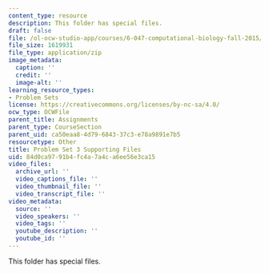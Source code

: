```yaml
---
content_type: resource
description: This folder has special files.
draft: false
file: /ol-ocw-studio-app/courses/6-047-computational-biology-fall-2015/84d0ca9791b4fc4a7a4ca6ee56e3ca15_ps3docs.zip
file_size: 1619931
file_type: application/zip
image_metadata:
  caption: ''
  credit: ''
  image-alt: ''
learning_resource_types:
- Problem Sets
license: https://creativecommons.org/licenses/by-nc-sa/4.0/
ocw_type: OCWFile
parent_title: Assignments
parent_type: CourseSection
parent_uid: ca50eaa8-4d79-6843-37c3-e78a9891e7b5
resourcetype: Other
title: Problem Set 3 Supporting Files
uid: 84d0ca97-91b4-fc4a-7a4c-a6ee56e3ca15
video_files:
  archive_url: ''
  video_captions_file: ''
  video_thumbnail_file: ''
  video_transcript_file: ''
video_metadata:
  source: ''
  video_speakers: ''
  video_tags: ''
  youtube_description: ''
  youtube_id: ''
---
```

This folder has special files.